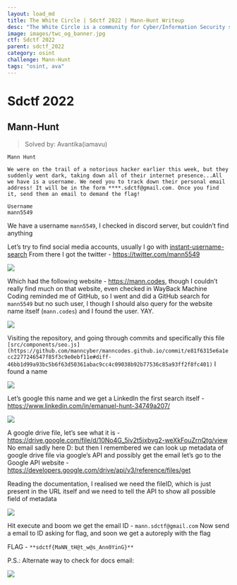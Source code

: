 ```yaml
---
layout: load_md
title: The White Circle | Sdctf 2022 | Mann-Hunt Writeup
desc: "The White Circle is a community for Cyber/Information Security students, enthusiasts and professionals. You can discuss anything related to Security, share your knowledge with others, get help when you need it and proceed further in your journey with amazing people from all over the world."
image: images/twc_og_banner.jpg
ctf: Sdctf 2022
parent: sdctf_2022
category: osint
challenge: Mann-Hunt
tags: "osint, ava"
---
```


<h1 class="heading card-title white-text">Sdctf 2022</h1>

## Mann-Hunt
> Solved by: Avantika(iamavu)

```
Mann Hunt

We were on the trail of a notorious hacker earlier this week, but they suddenly went dark, taking down all of their internet presence...All we have is a username. We need you to track down their personal email address! It will be in the form ****.sdctf@gmail.com. Once you find it, send them an email to demand the flag!

Username
mann5549
```

We have a username `mann5549`, I checked in discord server, but couldn’t find anything

Let’s try to find social media accounts, usually I go with [instant-username-search](https://instantusername.com/#/)
From there I got the twitter - https://twitter.com/mann5549

![](https://i.imgur.com/2Qcpf1C.png)

Which had the following website - https://mann.codes, though I couldn’t really find much on that website, even checked in WayBack Machine
Coding reminded me of GitHub, so I went and did a GitHub search for `mann5549` but no such user, I though I should also query for the website name itself (`mann.codes`)
and I found the user. YAY.

![](https://i.imgur.com/M7J9LVR.png)

Visiting the repository, and going through commits and specifically this file 
`[src/components/seo.js](https://github.com/manncyber/manncodes.github.io/commit/e81f6315e6a1ecc2277246547f85f3c9e0ebf11e#diff-46bb1d99a93bc5b6f63d50361abac9cc4c09038b92b77536c85a93ff2f8fc401)`
I found a name 

![](https://i.imgur.com/pEHB3O9.png)

Let’s google this name and we get a LinkedIn the first search itself - 
https://www.linkedin.com/in/emanuel-hunt-34749a207/

![](https://i.imgur.com/OV9iUB7.png)

A google drive file, let’s see what it is - https://drive.google.com/file/d/10No4G_5iv2t5jxbvg2-weXkFouZrnQtg/view
No email sadly here D:
but then I remembered we can look up metadata of google drive file via google’s API and possibly get the email
let’s go to the Google API website - https://developers.google.com/drive/api/v3/reference/files/get

Reading the documentation, I realised we need the fileID, which is just present in the URL itself and we need to tell the API to show all possible field of metadata

![](https://i.imgur.com/eYGlnaq.png)


Hit execute and boom we get the email ID - `mann.sdctf@gmail.com`
Now send a email to ID asking for flag, and soon we get a autoreply with the flag

FLAG - `**sdctf{MaNN_tH@t_w@s_Ann0YinG}**`

P.S.:
Alternate way to check for docs email:

![](https://i.imgur.com/LaDilVF.png)

